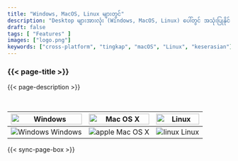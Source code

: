 ```yaml
---
title: "Windows, MacOS, Linux များတွင်"
description: "Desktop များအားလုံး (Windows, MacOS, Linux) ပေါ်တွင် အသုံးပြုနိုင်သည်"
draft: false
tags: [ "Features" ]
images: ["logo.png"]
keywords: ["cross-platform", "tingkap", "macOS", "Linux", "keserasian"]
---
```

<!-- header-end -->

### {{< page-title >}} 
{{< page-description >}} 

<br>

| <img src="/cross-platform/tx-win.png" alt="Windows" style="width: 100%;" /> | <img src="/cross-platform/tx-mac.png" alt="Mac OS X" style="width: 100%;" /> | <img src="/cross-platform/tx-linux.png" alt="Linux" style="width: 100%;" /> |
|------------------------------------------------------------------------------|------------------------------------------------------------------------------|----------------------------------------------------------------------------|
| <img src="/images/windows-icon.svg" alt="Windows"   />  Windows             |  <img src="/images/apple-icon.svg" alt="apple"   /> Mac OS X         | <img src="/images/linux-icon.svg" alt="linux"   />  Linux   |

 

 {{< sync-page-box >}}